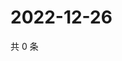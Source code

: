 # 2022-12-26

共 0 条

<!-- BEGIN WEIBO -->
<!-- 最后更新时间 Mon Dec 26 2022 18:14:02 GMT+0800 (China Standard Time) -->

<!-- END WEIBO -->
